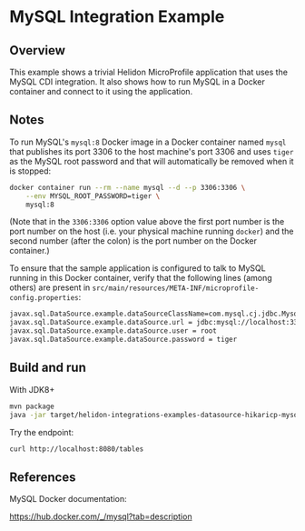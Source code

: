 # MySQL Integration Example

## Overview

This example shows a trivial Helidon MicroProfile application that
uses the MySQL CDI integration.  It also shows how to run MySQL in a
Docker container and connect to it using the application.

## Notes

To run MySQL's `mysql:8` Docker image in a Docker container named
`mysql` that publishes its port 3306 to the host machine's port 3306
and uses `tiger` as the MySQL root password and that will
automatically be removed when it is stopped:

```sh
docker container run --rm --name mysql --d --p 3306:3306 \
    --env MYSQL_ROOT_PASSWORD=tiger \
    mysql:8
```

(Note that in the `3306:3306` option value above the first port number
is the port number on the host (i.e. your physical machine running
`docker`) and the second number (after the colon) is the port number
on the Docker container.)

To ensure that the sample application is configured to talk to MySQL
running in this Docker container, verify that the following lines
(among others) are present in
`src/main/resources/META-INF/microprofile-config.properties`:

```sh
javax.sql.DataSource.example.dataSourceClassName=com.mysql.cj.jdbc.MysqlDataSource
javax.sql.DataSource.example.dataSource.url = jdbc:mysql://localhost:3306
javax.sql.DataSource.example.dataSource.user = root
javax.sql.DataSource.example.dataSource.password = tiger
```


## Build and run

With JDK8+
```bash
mvn package
java -jar target/helidon-integrations-examples-datasource-hikaricp-mysql.jar
```

Try the endpoint:
```sh
curl http://localhost:8080/tables
```

## References

MySQL Docker documentation:

https://hub.docker.com/_/mysql?tab=description
